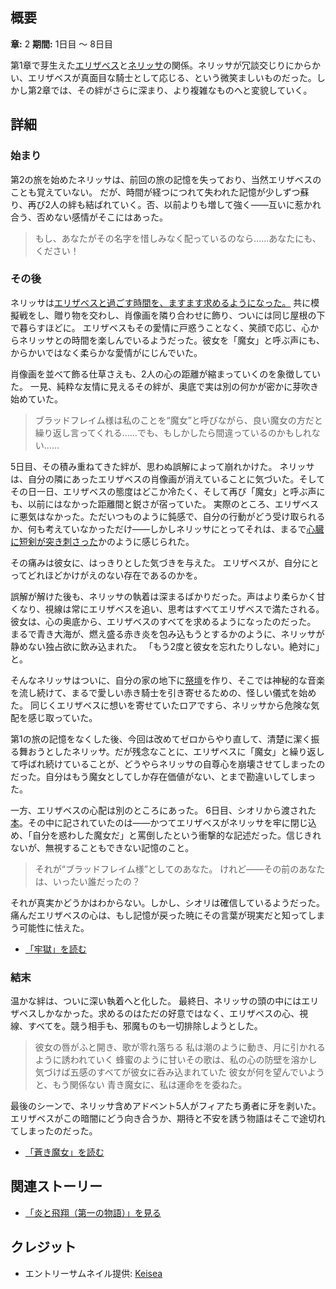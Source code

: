 <!-- title: 蒼き魔女 -->
<!-- quote: 青き魔女に、私は運命をを委ねた。 -->
<!-- chapters: 1 -->
<!-- images: (エリザベスとネリッサの親しげな模擬戦), (エリザベスがネリッサの隣に自分の肖像画を飾る), (ネリッサがエリザベスに消えた肖像画について尋ねる), (とても親密で官能的な温泉シーン), (ネリッサの家の地下にある自分自身の祠) -->
<!-- model: false -->

## 概要

**章:** 2
**期間:** 1日目 ～ 8日目

第1章で芽生えた[エリザベス](#entry:liz-entry)と[ネリッサ](#entry:nerissa-entry)の関係。ネリッサが冗談交じりにからかい、エリザベスが真面目な騎士として応じる、という微笑ましいものだった。しかし第2章では、その絆がさらに深まり、より複雑なものへと変貌していく。

## 詳細

### 始まり

第2の旅を始めたネリッサは、前回の旅の記憶を失っており、当然エリザベスのことも覚えていない。
だが、時間が経つにつれて失われた記憶が少しずつ蘇り、再び2人の絆も結ばれていく。否、以前よりも増して強く――互いに惹かれ合う、否めない感情がそこにはあった。

> もし、あなたがその名字を惜しみなく配っているのなら……あなたにも、ください！

### その後

ネリッサは[エリザベスと過ごす時間を、ますます求めるようになった。](https://www.youtube.com/live/vMdhvi8dHN4?si=WWtAxzz_Dz_YNSx&t=6639)
共に模擬戦をし、贈り物を交わし、肖像画を隣り合わせに飾り、ついには同じ屋根の下で暮らすほどに。
エリザベスもその愛情に戸惑うことなく、笑顔で応じ、心からネリッサとの時間を楽しんでいるようだった。彼女を「魔女」と呼ぶ声にも、からかいではなく柔らかな愛情がにじんでいた。

肖像画を並べて飾る仕草さえも、2人の心の距離が縮まっていくのを象徴していた。
一見、純粋な友情に見えるその絆が、奥底で実は別の何かが密かに芽吹き始めていた。

> ブラッドフレイム様は私のことを“魔女”と呼びながら、良い魔女の方だと繰り返し言ってくれる……でも、もしかしたら間違っているのかもしれない……

5日目、その積み重ねてきた絆が、思わぬ誤解によって崩れかけた。
ネリッサは、自分の隣にあったエリザベスの肖像画が消えていることに気づいた。そしてその日一日、エリザベスの態度はどこか冷たく、そして再び「魔女」と呼ぶ声にも、以前にはなかった距離間と鋭さが宿っていた。
実際のところ、エリザベスに悪気はなかった。ただいつものように鈍感で、自分の行動がどう受け取られるか、何も考えていなかっただけ――しかしネリッサにとってそれは、まるで[心臓に短剣が突き刺さった](https://www.youtube.com/live/m5VOeHvSgbI?si=BA_I8E4UbLYaQiSi&t=13972)かのように感じられた。

その痛みは彼女に、はっきりとした気づきを与えた。
エリザベスが、自分にとってどれほどかけがえのない存在であるのかを。

誤解が解けた後も、ネリッサの執着は深まるばかりだった。声はより柔らかく甘くなり、視線は常にエリザベスを追い、思考はすべてエリザベスで満たされる。彼女は、心の奥底から、エリザベスのすべてを求めるようになったのだった。
まるで青き大海が、燃え盛る赤き炎を包み込もうとするかのように、ネリッサが静めない独占欲に飲み込まれた。
「もう2度と彼女を忘れたりしない。絶対に」と。

そんなネリッサはついに、自分の家の地下に[祭壇](https://www.youtube.com/live/MXqotm_8_Hc?si=kdmzoA4BNcV-VPO7&t=231)を作り、そこでは神秘的な音楽を流し続けて、まるで愛しい赤き騎士を引き寄せるための、怪しい儀式を始めた。
同じくエリザベスに想いを寄せていたロアですら、ネリッサから危険な気配を感じ取っていた。

第1の旅の記憶をなくした後、今回は改めてゼロからやり直して、清楚に潔く振る舞おうとしたネリッサ。だが残念なことに、エリザベスに「魔女」と繰り返して呼ばれ続けていることが、どうやらネリッサの自尊心を崩壊させてしまったのだった。自分はもう魔女としてしか存在価値がない、とまで勘違いしてしまった。

一方、エリザベスの心配は別のところにあった。
6日目、シオリから渡された[本](https://www.youtube.com/live/uEB2dIe37oo?si=6E-r2kSyXFeSXW_-&t=24060)。その中に記されていたのは――かつてエリザベスがネリッサを牢に閉じ込め、「自分を惑わした魔女だ」と罵倒したという衝撃的な記述だった。信じきれないが、無視することもできない記憶のこと。

> それが“ブラッドフレイム様”としてのあなた。
> けれど――その前のあなたは、いったい誰だったの？

それが真実かどうかはわからない。しかし、シオリは確信しているようだった。
痛んだエリザベスの心は、もし記憶が戻った暁にその言葉が現実だと知ってしまう可能性に怯えた。

- [「牢獄」を読む](#text:the-cell)

### 結末

温かな絆は、ついに深い執着へと化した。
最終日、ネリッサの頭の中にはエリザベスしかなかった。求めるのはただの好意ではなく、エリザベスの心、視線、すべてを。競う相手も、邪魔ものも一切排除しようとした。

> 彼女の唇がふと開き、歌が零れ落ちる
> 私は潮のように動き、月に引かれるように誘われていく
> 蜂蜜のように甘いその歌は、私の心の防壁を溶かし
> 気づけば五感のすべてが彼女に呑み込まれていた
> 彼女が何を望んでいようと、もう関係ない
> 青き魔女に、私は運命をを委ねた。

最後のシーンで、ネリッサ含めアドベント5人がフィアたち勇者に牙を剥いた。エリザベスがこの暗闇にどう向き合うか、期待と不安を誘う物語はそこで途切れてしまったのだった。

- [「蒼き魔女」を読む](#text:maven-in-blue)

## 関連ストーリー

- [「炎と飛翔（第一の物語）」を見る](#entry:fire-and-flight-entry)

## クレジット

- エントリーサムネイル提供: [Keisea](https://x.com/keiseeaaa/status/1921816580691726507)
